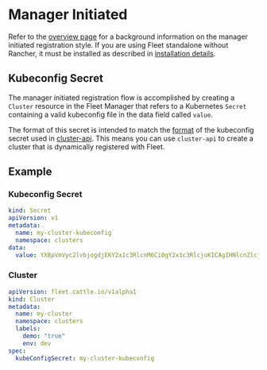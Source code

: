 # Manager Initiated

Refer to the [overview page](./cluster-overview.md#agent-initiated-registration) for a background information on the manager initiated registration style.
If you are using Fleet standalone without Rancher, it must be installed as described in [installation details](installation.md).

## Kubeconfig Secret

The manager initiated registration flow is accomplished by creating a
`Cluster` resource in the Fleet Manager that refers to a Kubernetes
`Secret` containing a valid kubeconfig file in the data field called `value`.

The format of this secret is intended to match the [format](https://cluster-api.sigs.k8s.io/developer/architecture/controllers/cluster.html#secrets)
 of the kubeconfig
secret used in [cluster-api](https://github.com/kubernetes-sigs/cluster-api).
This means you can use `cluster-api` to create a cluster that is dynamically
registered with Fleet.

## Example

### Kubeconfig Secret

```yaml
kind: Secret
apiVersion: v1
metadata:
  name: my-cluster-kubeconfig
  namespace: clusters
data:
  value: YXBpVmVyc2lvbjogdjEKY2x1c3RlcnM6Ci0gY2x1c3RlcjoKICAgIHNlcnZlcjogaHR0cHM6Ly9leGFtcGxlLmNvbTo2NDQzCiAgbmFtZTogY2x1c3Rlcgpjb250ZXh0czoKLSBjb250ZXh0OgogICAgY2x1c3RlcjogY2x1c3RlcgogICAgdXNlcjogdXNlcgogIG5hbWU6IGRlZmF1bHQKY3VycmVudC1jb250ZXh0OiBkZWZhdWx0CmtpbmQ6IENvbmZpZwpwcmVmZXJlbmNlczoge30KdXNlcnM6Ci0gbmFtZTogdXNlcgogIHVzZXI6CiAgICB0b2tlbjogc29tZXRoaW5nCg==
```

### Cluster
```yaml
apiVersion: fleet.cattle.io/v1alpha1
kind: Cluster
metadata:
  name: my-cluster
  namespace: clusters
  labels:
    demo: "true"
    env: dev
spec:
  kubeConfigSecret: my-cluster-kubeconfig
```





